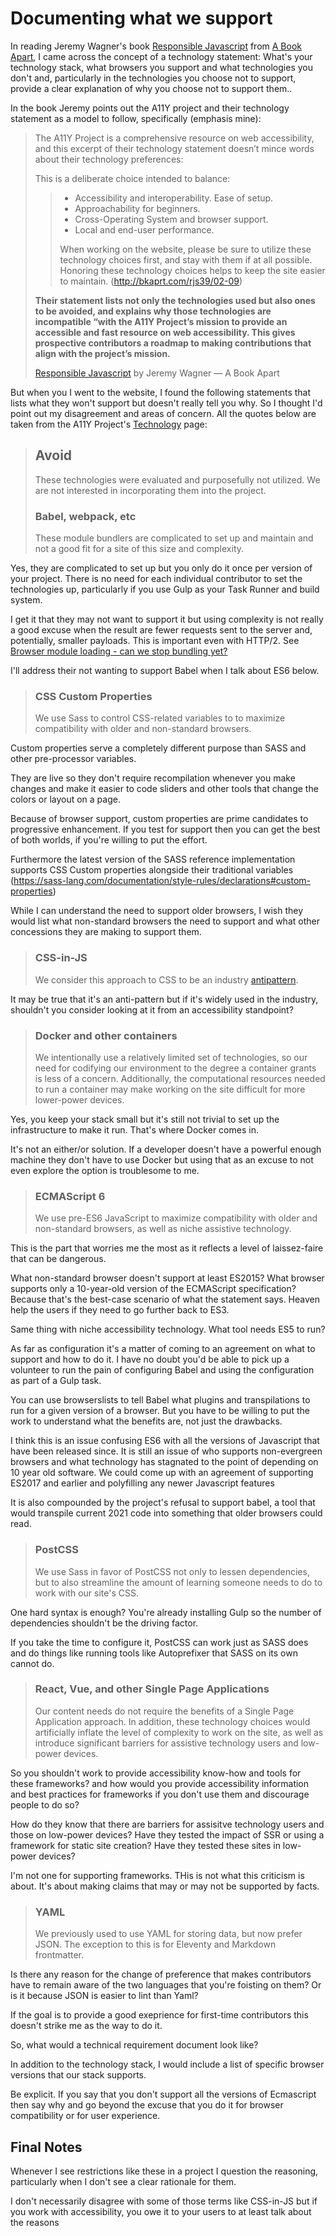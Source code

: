 # Documenting what we support

In reading Jeremy Wagner's book [Responsible Javascript](https://abookapart.com/products/responsible-javascript) from [A Book Apart](https://abookapart.com/), I came across the concept of a technology statement: What's your technology stack, what browsers you support and what technologies you don't and, particularly in the technologies you choose not to support, provide a clear explanation of why you choose not to support them..

In the book Jeremy points out the A11Y project and their technology statement as a model to follow, specifically (emphasis mine):

> The A11Y Project is a comprehensive resource on web accessibility, and this excerpt of their technology statement doesn’t mince words about their technology preferences:
>
> This is a deliberate choice intended to balance:
>
> > * Accessibility and interoperability.
Ease of setup.
> > * Approachability for beginners.
> > * Cross-Operating System and browser support.
> > * Local and end-user performance.
> >
> > When working on the website, please be sure to utilize these technology choices first, and stay with them if at all possible. Honoring these technology choices helps to keep the site easier to maintain. (<http://bkaprt.com/rjs39/02-09>)
>
> **Their statement lists not only the technologies used but also ones to be avoided, and explains why those technologies are incompatible “with the A11Y Project’s mission to provide an accessible and fast resource on web accessibility. This gives prospective contributors a roadmap to making contributions that align with the project’s mission.**
>
> [Responsible Javascript](https://abookapart.com/products/responsible-javascript) by Jeremy Wagner &mdash; A Book Apart

But when you I went to the website, I found the following statements that lists what they won't support but doesn't really tell you why. So I thought I'd point out my disagreement and areas of concern. All the quotes below are taken from the A11Y Project's [Technology](https://github.com/a11yproject/a11yproject.com/blob/fdd74aa7a49faff94bda363ad7528e8cb41ede68/TECHNOLOGY.md) page:

> ## Avoid
>
> These technologies were evaluated and purposefully not utilized. We are not interested in incorporating them into the project.
>
> ### Babel, webpack, etc
>
> These module bundlers are complicated to set up and maintain and not a good fit for a site of this size and complexity.

Yes, they are complicated to set up but you only do it once per version of your project. There is no need for each individual contributor to set the technologies up, particularly if you use Gulp as your Task Runner and build system.

I get it that they may not want to support it but using complexity is not really a good excuse when the result are fewer requests sent to the server and, potentially, smaller payloads. This is important even with HTTP/2. See [Browser module loading - can we stop bundling yet?](https://sgom.es/posts/2017-06-30-ecmascript-module-loading-can-we-unbundle-yet/)

I'll address their not wanting to support Babel when I talk about ES6 below.

> ### CSS Custom Properties
>
> We use Sass to control CSS-related variables to to maximize compatibility with older and non-standard browsers.

Custom properties serve a completely different purpose than SASS and other pre-processor variables.

They are live so they don't require recompilation whenever you make changes and make it easier to code sliders and other tools that change the colors or layout on a page.

Because of browser support, custom properties are prime candidates to progressive enhancement. If you test for support then you can get the best of both worlds, if you're willing to put the effort.

Furthermore the latest version of the SASS reference implementation supports CSS Custom properties alongside their traditional variables (<https://sass-lang.com/documentation/style-rules/declarations#custom-properties>)

While I can understand the need to support older browsers, I wish they would list what non-standard browsers the need to support and what other concessions they are making to support them.

> ### CSS-in-JS
>
> We consider this approach to CSS to be an industry [antipattern](https://en.wikipedia.org/wiki/Anti-pattern).

It may be true that it's an anti-pattern but if it's widely used in the industry, shouldn't you consider looking at it from an accessibility standpoint?

> ### Docker and other containers
>
> We intentionally use a relatively limited set of technologies, so our need for codifying our environment to the degree a container grants is less of a concern. Additionally, the computational resources needed to run a container may make working on the site difficult for more lower-power devices.

Yes, you keep your stack small but it's still not trivial to set up the infrastructure to make it run. That's where Docker comes in.

It's not an either/or solution. If a developer doesn't have a powerful enough machine they don't have to use Docker but using that as an excuse to not even explore the option is troublesome to me.

> ### ECMAScript 6
>
> We use pre-ES6 JavaScript to maximize compatibility with older and non-standard browsers, as well as niche assistive technology.

This is the part that worries me the most as it reflects a level of laissez-faire that can be dangerous.

What non-standard browser doesn't support at least ES2015? What browser supports only a 10-year-old version of the ECMAScript specification? Because that's the best-case scenario of what the statement says. Heaven help the users if they need to go further back to ES3.

Same thing with niche accessibility technology. What tool needs ES5 to run?

As far as configuration it's a matter of coming to an agreement on what to support and how to do it. I have no doubt you'd be able to pick up a volunteer to run the pain of configuring Babel and using the configuration as part of a Gulp task.

You can use browserslists to tell Babel what plugins and transpilations to run for a given version of a browser. But you have to be willing to put the work to understand what the benefits are, not just the drawbacks.

I think this is an issue confusing ES6 with all the versions of Javascript that have been released since. It is still an issue of who supports non-evergreen browsers and what technology has stagnated to the point of depending on 10 year old software. We could come up with an agreement of supporting ES2017 and earlier and polyfilling any newer Javascript features

It is also compounded by the project's refusal to support babel, a tool that would transpile current 2021 code into something that older browsers could read.

> ### PostCSS
>
> We use Sass in favor of PostCSS not only to lessen dependencies, but to also streamline the amount of learning someone needs to do to work with our site's CSS.

One hard syntax is enough? You're already installing Gulp so the number of dependencies shouldn't be the driving factor.

If you take the time to configure it, PostCSS can work just as SASS does and do things like running tools like Autoprefixer that SASS on its own cannot do.

> ### React, Vue, and other Single Page Applications
>
> Our content needs do not require the benefits of a Single Page Application approach. In addition, these technology choices would artificially inflate the level of complexity to work on the site, as well as introduce significant barriers for assistive technology users and low-power devices.

So you shouldn't work to provide accessibility know-how and tools for these frameworks? and how would you provide accessibility information and best practices for frameworks if you don't use them and discourage people to do so?

How do they know that there are barriers for assisitve technology users and those on low-power devices? Have they tested the impact of SSR or using a framework for static site creation? Have they tested these sites in low-power devices?

I'm not one for supporting frameworks. THis is not what this criticism is about. It's about making claims that may or may not be supported by facts.

> ### YAML
>
> We previously used to use YAML for storing data, but now prefer JSON. The exception to this is for Eleventy and Markdown frontmatter.

Is there any reason for the change of preference that makes contributors have to remain aware of the two languages that you're foisting on them? Or is it because JSON is easier to lint than Yaml?

If the goal is to provide a good exeprience for first-time contributors this doesn't strike me as the way to do it.

So, what would a technical requirement document look like?

In addition to the technology stack, I would include a list of specific browser versions that our stack supports.

Be explicit. If you say that you don't support all the versions of Ecmascript then say why and go beyond the excuse that you do it for browser compatibility or for user experience.

## Final Notes

Whenever I see restrictions like these in a project I question the reasoning, particularly when I don't see a clear rationale for them.

I don't necessarily disagree with some of those terms like CSS-in-JS but if you work with accessibility, you owe it to your users to at least talk about the reasons
